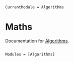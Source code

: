 ```@meta
CurrentModule = Algorithms
```

# Maths

Documentation for [Algorithms](https://github.com/Mitsuaaki/Algorithms).
```@index
```

```@autodocs
Modules = [Algorithms]
```